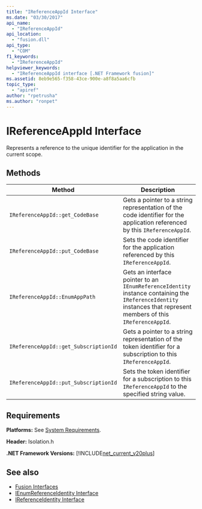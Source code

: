 ```yaml
---
title: "IReferenceAppId Interface"
ms.date: "03/30/2017"
api_name: 
  - "IReferenceAppId"
api_location: 
  - "fusion.dll"
api_type: 
  - "COM"
f1_keywords: 
  - "IReferenceAppId"
helpviewer_keywords: 
  - "IReferenceAppId interface [.NET Framework fusion]"
ms.assetid: 8eb9e565-f358-43ce-900e-a8f8a5aa6cfb
topic_type: 
  - "apiref"
author: "rpetrusha"
ms.author: "ronpet"
---
```

# IReferenceAppId Interface
Represents a reference to the unique identifier for the application in the current scope.  
  
## Methods  
  
|Method|Description|  
|------------|-----------------|  
|`IReferenceAppId::get_CodeBase`|Gets a pointer to a string representation of the code identifier for the application referenced by this `IReferenceAppId`.|  
|`IReferenceAppId::put_CodeBase`|Sets the code identifier for the application referenced by this `IReferenceAppId`.|  
|`IReferenceAppId::EnumAppPath`|Gets an interface pointer to an `IEnumReferenceIdentity` instance containing the `IReferenceIdentity` instances that represent members of this `IReferenceAppId`.|  
|`IReferenceAppId::get_SubscriptionId`|Gets a pointer to a string representation of the token identifier for a subscription to this `IReferenceAppId`.|  
|`IReferenceAppId::put_SubscriptionId`|Sets the token identifier for a subscription to this `IReferenceAppId` to the specified string value.|  
  
## Requirements  
 **Platforms:** See [System Requirements](../../../../docs/framework/get-started/system-requirements.md).  
  
 **Header:** Isolation.h  
  
 **.NET Framework Versions:** [!INCLUDE[net_current_v20plus](../../../../includes/net-current-v20plus-md.md)]  
  
## See also

- [Fusion Interfaces](../../../../docs/framework/unmanaged-api/fusion/fusion-interfaces.md)
- [IEnumReferenceIdentity Interface](../../../../docs/framework/unmanaged-api/fusion/ienumreferenceidentity-interface.md)
- [IReferenceIdentity Interface](../../../../docs/framework/unmanaged-api/fusion/ireferenceidentity-interface.md)
